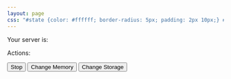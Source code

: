 ```yaml
---
layout: page
css: "#state {color: #ffffff; border-radius: 5px; padding: 2px 10px;} #state.running { background-color: green;}"
---
```



Your server is: <span id="state"></span>

Actions:

<div>
<button>Stop</button>
<button>Change Memory</button>
<button>Change Storage</button>
</div>

<script>
window.onload = function () {
  $.getJSON("http://api.alex.miller.im/ec2/status")
    .done(function( json ) {
      $("#state").text(json["state"]);
      $("#state").addClass(json["state"]);
    })
    .fail(function( jqxhr, textStatus, error ) {
      var err = textStatus + ", " + error;
      console.log( "Request Failed: " + err );
  });
}
</script>
